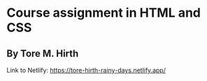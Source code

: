 # Course assignment in HTML and CSS 
## By Tore M. Hirth

Link to Netlify: https://tore-hirth-rainy-days.netlify.app/